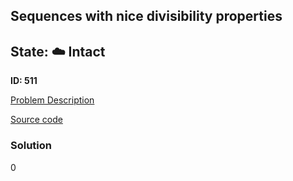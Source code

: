 ## Sequences with nice divisibility properties

## State: :cloud: **Intact**

**ID: 511**

[Problem Description](https://projecteuler.net/problem=511)

[Source code](main.cpp)

### Solution
0